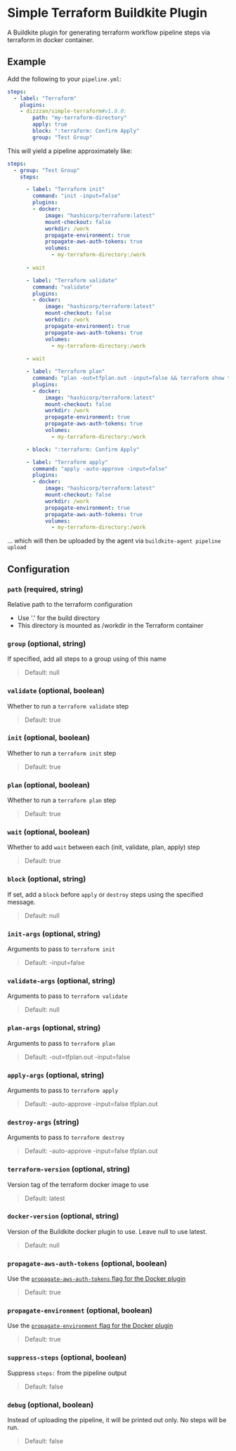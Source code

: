 # Simple Terraform Buildkite Plugin

A Buildkite plugin for generating terraform workflow pipeline steps via terraform in docker container.

## Example
Add the following to your `pipeline.yml`:

```yml
steps:
  - label: "Terraform"
    plugins:
    - dizzzan/simple-terraform#v1.0.0:
        path: "my-terraform-directory"
        apply: true
        block: ":terraform: Confirm Apply"
        group: "Test Group"
```

This will yield a pipeline approximately like:

```yml
steps:
  - group: "Test Group"
    steps:

      - label: "Terraform init"
        command: "init -input=false"
        plugins:
        - docker:
            image: "hashicorp/terraform:latest"
            mount-checkout: false
            workdir: /work
            propagate-environment: true
            propagate-aws-auth-tokens: true
            volumes: 
              - my-terraform-directory:/work
      
      - wait

      - label: "Terraform validate"
        command: "validate"
        plugins:
        - docker:
            image: "hashicorp/terraform:latest"
            mount-checkout: false
            workdir: /work
            propagate-environment: true
            propagate-aws-auth-tokens: true
            volumes: 
              - my-terraform-directory:/work
      
      - wait 

      - label: "Terraform plan"
        command: "plan -out=tfplan.out -input=false && terraform show tfplan.out" 
        plugins:
        - docker:
            image: "hashicorp/terraform:latest"
            mount-checkout: false
            workdir: /work
            propagate-environment: true
            propagate-aws-auth-tokens: true
            volumes: 
              - my-terraform-directory:/work

      - block: ":terraform: Confirm Apply"

      - label: "Terraform apply"
        command: "apply -auto-approve -input=false" 
        plugins:
        - docker:
            image: "hashicorp/terraform:latest"
            mount-checkout: false
            workdir: /work
            propagate-environment: true
            propagate-aws-auth-tokens: true
            volumes: 
              - my-terraform-directory:/work
```      
... which will then be uploaded by the agent via `buildkite-agent pipeline upload` 


## Configuration

### `path` (required, string)
Relative path to the terraform configuration
- Use '.' for the build directory
- This directory is mounted as /workdir in the Terraform container

### `group` (optional, string)
If specified, add all steps to a group using of this name
> Default: null

### `validate` (optional, boolean)
Whether to run a `terraform validate` step
> Default: true

### `init` (optional, boolean)
Whether to run a `terraform init` step
> Default: true

### `plan` (optional, boolean)
Whether to run a `terraform plan` step
> Default: true

### `wait` (optional, boolean)
Whether to add `wait` between each (init, validate, plan, apply) step
> Default: true
 
### `block` (optional, string)
If set, add a `block` before `apply` or `destroy` steps using the specified message.
> Default: null

### `init-args` (optional, string)
Arguments to pass to `terraform init`
> Default: -input=false

### `validate-args` (optional, string)
Arguments to pass to `terraform validate`
> Default: null

### `plan-args` (optional, string)
Arguments to pass to `terraform plan`
> Default: -out=tfplan.out -input=false

### `apply-args` (optional, string)
Arguments to pass to `terraform apply`
> Default: -auto-approve -input=false tfplan.out

### `destroy-args` (string)
Arguments to pass to `terraform destroy`
> Default: -auto-approve -input=false tfplan.out

### `terraform-version` (optional, string)
Version tag of the terraform docker image to use
> Default: latest

### `docker-version` (optional, string)
Version of the Buildkite docker plugin to use. Leave null to use latest.
> Default: null

### `propagate-aws-auth-tokens` (optional, boolean)
Use the [`propagate-aws-auth-tokens` flag for the Docker plugin](https://github.com/buildkite-plugins/docker-buildkite-plugin#propagate-aws-auth-tokens-optional-boolean)
> Default: true

### `propagate-environment` (optional, boolean)
Use the [`propagate-environment` flag for the Docker plugin](https://github.com/buildkite-plugins/docker-buildkite-plugin#propagate-environment-optional-boolean)
> Default: true

### `suppress-steps` (optional, boolean)
Suppress `steps:` from the pipeline output
> Default: false
### `debug` (optional, boolean)
Instead of uploading the pipeline, it will be printed out only. No steps will be run.
> Default: false